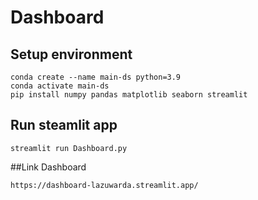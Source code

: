 # Dashboard
## Setup environment
```
conda create --name main-ds python=3.9
conda activate main-ds
pip install numpy pandas matplotlib seaborn streamlit
```

## Run steamlit app
```
streamlit run Dashboard.py

```
##Link Dashboard
```
https://dashboard-lazuwarda.streamlit.app/
```
